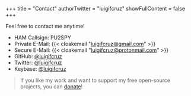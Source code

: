 +++
title = "Contact"
authorTwitter = "luigifcruz"
showFullContent = false
+++

Feel free to contact me anytime!

- HAM Callsign: PU2SPY
- Private E-Mail: {{< cloakemail "luigifcruz@gmail.com" >}}
- Secure E-Mail: {{< cloakemail "luigifcruz@protonmail.com" >}}
- GitHub: [@luigifcruz](https://github.com.luigifcruz)
- Twitter: [@luigifcruz](http://twitter.com/luigifcruz)
- Keybase: [@luigifcruz](https://keybase.io/luigifcruz)

> If you like my work and want to support my free open-source projects, you can [donate](/donate)!
